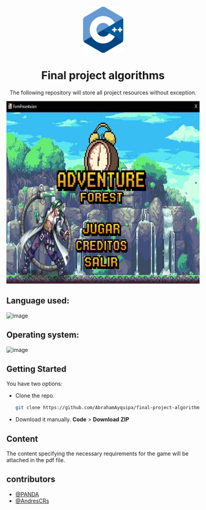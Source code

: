 <br />
<div align="center">
  <a href="https://github.com/AbrahamAyquipa/algoritmosEjercicios">
    <img src="./logo.png" height = "120", width = "105">
  </a>
  <h1 align="center">Final project algorithms</h1>
  <p align="center">
    The following repository will store all project resources without exception. 
  </p>
  <div align="center">
    <img src="./home.JPG" height = "475", width = "798">
  </a>
</div>
</div>

## Language used: 
![image](https://img.shields.io/badge/C%2B%2B-00599C?style=for-the-badge&logo=c%2B%2B&logoColor=white)
## Operating system: 
![image](https://img.shields.io/badge/Windows-0078D6?style=for-the-badge&logo=windows&logoColor=white)


## Getting Started

You have two options:
* Clone the repo.
  ```sh
  git clone https://github.com/AbrahamAyquipa/final-project-algorithms.git
  ```
* Download it manually. **Code** > **Download ZIP**

## Content

The content specifying the necessary requirements for the game will be attached in the pdf file.

## contributors

- [@PANDA](https://github.com/PANDA00007)
- [@AndresCRs](https://github.com/AndresCRs)

